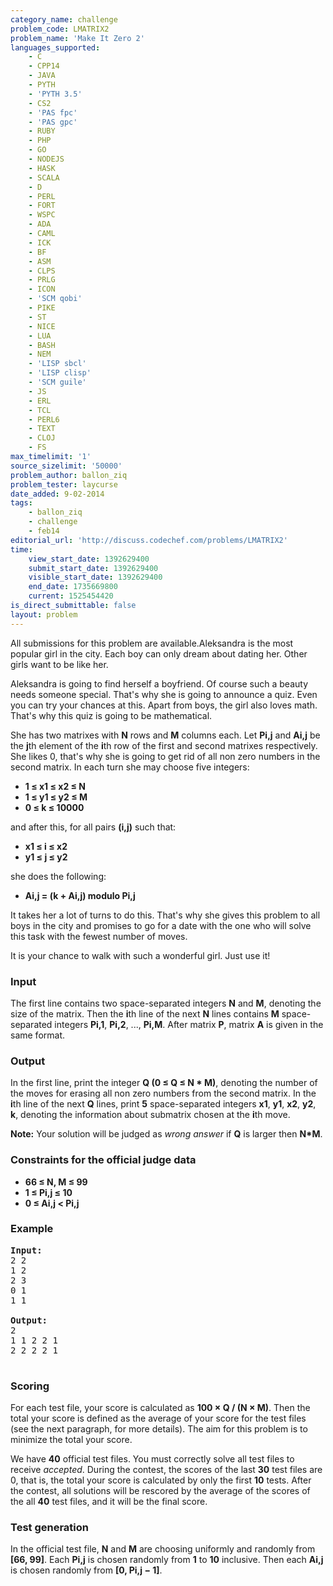 ```yaml
---
category_name: challenge
problem_code: LMATRIX2
problem_name: 'Make It Zero 2'
languages_supported:
    - C
    - CPP14
    - JAVA
    - PYTH
    - 'PYTH 3.5'
    - CS2
    - 'PAS fpc'
    - 'PAS gpc'
    - RUBY
    - PHP
    - GO
    - NODEJS
    - HASK
    - SCALA
    - D
    - PERL
    - FORT
    - WSPC
    - ADA
    - CAML
    - ICK
    - BF
    - ASM
    - CLPS
    - PRLG
    - ICON
    - 'SCM qobi'
    - PIKE
    - ST
    - NICE
    - LUA
    - BASH
    - NEM
    - 'LISP sbcl'
    - 'LISP clisp'
    - 'SCM guile'
    - JS
    - ERL
    - TCL
    - PERL6
    - TEXT
    - CLOJ
    - FS
max_timelimit: '1'
source_sizelimit: '50000'
problem_author: ballon_ziq
problem_tester: laycurse
date_added: 9-02-2014
tags:
    - ballon_ziq
    - challenge
    - feb14
editorial_url: 'http://discuss.codechef.com/problems/LMATRIX2'
time:
    view_start_date: 1392629400
    submit_start_date: 1392629400
    visible_start_date: 1392629400
    end_date: 1735669800
    current: 1525454420
is_direct_submittable: false
layout: problem
---
```

All submissions for this problem are available.Aleksandra is the most popular girl in the city. Each boy can only dream about dating her. Other girls want to be like her.

Aleksandra is going to find herself a boyfriend. Of course such a beauty needs someone special. That's why she is going to announce a quiz. Even you can try your chances at this. Apart from boys, the girl also loves math. That's why this quiz is going to be mathematical.

She has two matrixes with **N** rows and **M** columns each. Let **Pi,j** and **Ai,j** be the **j**th element of the **i**th row of the first and second matrixes respectively. She likes 0, that's why she is going to get rid of all non zero numbers in the second matrix. In each turn she may choose five integers:

- **1 ≤ x1 ≤ x2 ≤ N**
- **1 ≤ y1 ≤ y2 ≤ M**
- **0 ≤ k ≤ 10000**

and after this, for all pairs **(i,j)** such that:

- **x1 ≤ i ≤ x2**
- **y1 ≤ j ≤ y2**

she does the following:

- **Ai,j = (k + Ai,j) modulo Pi,j**

It takes her a lot of turns to do this. That's why she gives this problem to all boys in the city and promises to go for a date with the one who will solve this task with the fewest number of moves.

It is your chance to walk with such a wonderful girl. Just use it!

### Input

The first line contains two space-separated integers **N** and **M**, denoting the size of the matrix. Then the **i**th line of the next **N** lines contains **M** space-separated integers **Pi,1**, **Pi,2**, ..., **Pi,M**. After matrix **P**, matrix **A** is given in the same format.

### Output

In the first line, print the integer **Q (0 ≤ Q ≤ N \* M)**, denoting the number of the moves for erasing all non zero numbers from the second matrix. In the **i**th line of the next **Q** lines, print **5** space-separated integers **x1**, **y1**, **x2**, **y2**, **k**, denoting the information about submatrix chosen at the **i**th move.

**Note:** Your solution will be judged as *wrong answer* if **Q** is larger then **N\*M**.

### Constraints for the official judge data

- **66 ≤ N, M ≤ 99**
- **1 ≤ Pi,j ≤ 10**
- **0 ≤ Ai,j &lt; Pi,j**

### Example

<pre>
<b>Input:</b>
2 2
1 2
2 3
0 1
1 1

<b>Output:</b>
2
1 1 2 2 1
2 2 2 2 1

</pre>
### Scoring

For each test file, your score is calculated as **100 × Q / (N × M)**. Then the total your score is defined as the average of your score for the test files (see the next paragraph, for more details). The aim for this problem is to minimize the total your score.

We have **40** official test files. You must correctly solve all test files to receive *accepted*. During the contest, the scores of the last **30** test files are 0, that is, the total your score is calculated by only the first **10** tests. After the contest, all solutions will be rescored by the average of the scores of the all **40** test files, and it will be the final score.

### Test generation

In the official test file, **N** and **M** are choosing uniformly and randomly from **\[66, 99\]**. Each **Pi,j** is chosen randomly from **1** to **10** inclusive. Then each **Ai,j** is chosen randomly from **\[0, Pi,j − 1\]**.
